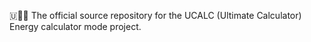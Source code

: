 🇺🧮️🔋️ The official source repository for the UCALC (Ultimate Calculator) Energy calculator mode project. 
